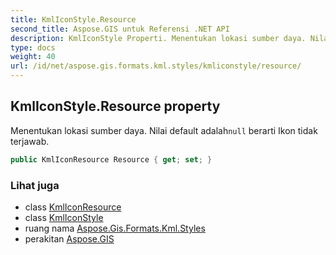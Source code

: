 ```yaml
---
title: KmlIconStyle.Resource
second_title: Aspose.GIS untuk Referensi .NET API
description: KmlIconStyle Properti. Menentukan lokasi sumber daya. Nilai default adalahnull berarti Ikon tidak terjawab.
type: docs
weight: 40
url: /id/net/aspose.gis.formats.kml.styles/kmliconstyle/resource/
---
```

## KmlIconStyle.Resource property

Menentukan lokasi sumber daya. Nilai default adalah`null` berarti Ikon tidak terjawab.

```csharp
public KmlIconResource Resource { get; set; }
```

### Lihat juga

* class [KmlIconResource](../../kmliconresource/)
* class [KmlIconStyle](../)
* ruang nama [Aspose.Gis.Formats.Kml.Styles](../../kmliconstyle/)
* perakitan [Aspose.GIS](../../../)


